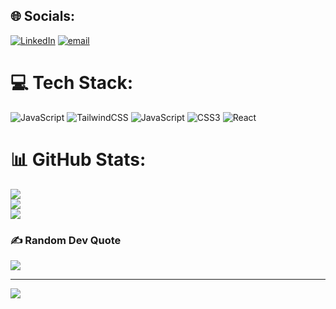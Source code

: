 
## 🌐 Socials:
[![LinkedIn](https://img.shields.io/badge/LinkedIn-%230077B5.svg?logo=linkedin&logoColor=white)](https://linkedin.com/in/www.linkedin.com/in/alper-gnc) [![email](https://img.shields.io/badge/Email-D14836?logo=gmail&logoColor=white)](mailto:alpergenc1999@gmail.com) 

# 💻 Tech Stack:
![JavaScript](https://img.shields.io/badge/javascript-%23323330.svg?style=for-the-badge&logo=javascript&logoColor=%23F7DF1E) ![TailwindCSS](https://img.shields.io/badge/tailwindcss-%2338B2AC.svg?style=for-the-badge&logo=tailwind-css&logoColor=white) ![JavaScript](https://img.shields.io/badge/javascript-%23323330.svg?style=for-the-badge&logo=javascript&logoColor=%23F7DF1E) ![CSS3](https://img.shields.io/badge/css3-%231572B6.svg?style=for-the-badge&logo=css3&logoColor=white) ![React](https://img.shields.io/badge/react-%2320232a.svg?style=for-the-badge&logo=react&logoColor=%2361DAFB)
# 📊 GitHub Stats:
![](https://github-readme-stats.vercel.app/api?username=alper-genc&theme=dark&hide_border=false&include_all_commits=true&count_private=true)<br/>
![](https://nirzak-streak-stats.vercel.app/?user=alper-genc&theme=dark&hide_border=false)<br/>
![](https://github-readme-stats.vercel.app/api/top-langs/?username=alper-genc&theme=dark&hide_border=false&include_all_commits=true&count_private=true&layout=compact)

### ✍️ Random Dev Quote
![](https://quotes-github-readme.vercel.app/api?type=horizontal&theme=radical)

---
[![](https://visitcount.itsvg.in/api?id=alper-genc&icon=0&color=0)](https://visitcount.itsvg.in)

<!-- Proudly created with GPRM ( https://gprm.itsvg.in ) -->